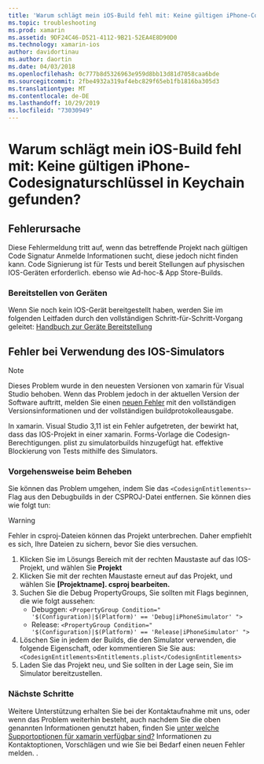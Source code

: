```yaml
---
title: 'Warum schlägt mein iOS-Build fehl mit: Keine gültigen iPhone-Codesignaturschlüssel in Keychain gefunden?'
ms.topic: troubleshooting
ms.prod: xamarin
ms.assetid: 9DF24C46-D521-4112-9B21-52EA4E8D90D0
ms.technology: xamarin-ios
author: davidortinau
ms.author: daortin
ms.date: 04/03/2018
ms.openlocfilehash: 0c777b8d5326963e959d8bb13d81d7058caa6bde
ms.sourcegitcommit: 2fbe4932a319af4ebc829f65eb1fb1816ba305d3
ms.translationtype: MT
ms.contentlocale: de-DE
ms.lasthandoff: 10/29/2019
ms.locfileid: "73030949"
---
```

# <a name="why-does-my-ios-build-fail-with-no-valid-iphone-code-signing-keys-found-in-keychain"></a>Warum schlägt mein iOS-Build fehl mit: Keine gültigen iPhone-Codesignaturschlüssel in Keychain gefunden?

## <a name="cause-of-the-error"></a>Fehlerursache

Diese Fehlermeldung tritt auf, wenn das betreffende Projekt nach gültigen Code Signatur Anmelde Informationen sucht, diese jedoch nicht finden kann. Code Signierung ist für Tests und bereit Stellungen auf physischen IOS-Geräten erforderlich. ebenso wie Ad-hoc-& App Store-Builds.

### <a name="provisioning-devices"></a>Bereitstellen von Geräten

Wenn Sie noch kein IOS-Gerät bereitgestellt haben, werden Sie im folgenden Leitfaden durch den vollständigen Schritt-für-Schritt-Vorgang geleitet: [Handbuch zur Geräte Bereitstellung](~/ios/get-started/installation/device-provisioning/index.md)

## <a name="bug-when-using-ios-simulator"></a>Fehler bei Verwendung des IOS-Simulators

> [!NOTE]
> Dieses Problem wurde in den neuesten Versionen von xamarin für Visual Studio behoben. Wenn das Problem jedoch in der aktuellen Version der Software auftritt, melden Sie einen [neuen Fehler](~/cross-platform/troubleshooting/questions/howto-file-bug.md) mit den vollständigen Versionsinformationen und der vollständigen buildprotokolleausgabe.

In xamarin. Visual Studio 3,11 ist ein Fehler aufgetreten, der bewirkt hat, dass das IOS-Projekt in einer xamarin. Forms-Vorlage die Codesign-Berechtigungen. plist zu simulatorbuilds hinzugefügt hat. effektive Blockierung von Tests mithilfe des Simulators.

### <a name="how-to-fix"></a>Vorgehensweise beim Beheben

Sie können das Problem umgehen, indem Sie das `<CodesignEntitlements>`-Flag aus den Debugbuilds in der CSPROJ-Datei entfernen. Sie können dies wie folgt tun:

> [!WARNING]
> Fehler in csproj-Dateien können das Projekt unterbrechen. Daher empfiehlt es sich, Ihre Dateien zu sichern, bevor Sie dies versuchen.

1. Klicken Sie im Lösungs Bereich mit der rechten Maustaste auf das IOS-Projekt, und wählen Sie **Projekt**
2. Klicken Sie mit der rechten Maustaste erneut auf das Projekt, und wählen Sie **[Projektname]. csproj bearbeiten.**
3. Suchen Sie die Debug PropertyGroups, Sie sollten mit Flags beginnen, die wie folgt aussehen:
   - Debuggen: `<PropertyGroup Condition=" '$(Configuration)|$(Platform)' == 'Debug|iPhoneSimulator' ">`
   - Release: `<PropertyGroup Condition=" '$(Configuration)|$(Platform)' == 'Release|iPhoneSimulator' ">`
4. Löschen Sie in jedem der Builds, die den Simulator verwenden, die folgende Eigenschaft, oder kommentieren Sie Sie aus: `<CodesignEntitlements>Entitlements.plist</CodesignEntitlements>`
5. Laden Sie das Projekt neu, und Sie sollten in der Lage sein, Sie im Simulator bereitzustellen.

### <a name="next-steps"></a>Nächste Schritte
Weitere Unterstützung erhalten Sie bei der Kontaktaufnahme mit uns, oder wenn das Problem weiterhin besteht, auch nachdem Sie die oben genannten Informationen genutzt haben, finden Sie [unter welche Supportoptionen für xamarin verfügbar sind?](~/cross-platform/troubleshooting/support-options.md) Informationen zu Kontaktoptionen, Vorschlägen und wie Sie bei Bedarf einen neuen Fehler melden. .
